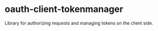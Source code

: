 # oauth-client-tokenmanager
Library for authorizing requests and managing tokens on the client side.
